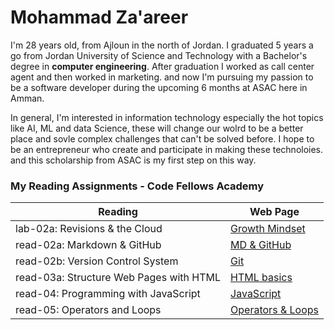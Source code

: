 # Mohammad Za'areer
I'm 28 years old, from Ajloun in the north of Jordan. I graduated 5 years a go from Jordan University of Science and Technology with a Bachelor's degree in **computer engineering**. After graduation I worked as call center agent and then worked in marketing. and now I'm pursuing my passion to be a software developer during the upcoming 6 months at ASAC here in Amman.

In general, I'm interested in information technology especially the hot topics like AI, ML and data Science,  these will change our wolrd to be a better place and sovle complex challenges that can't be solved before. I hope to be an entrepreneur who create and participate in making these technoloies. and this scholarship from ASAC is my first step on this way.

### My Reading Assignments - Code Fellows Academy
|      Reading                            |      Web Page                |
|-----------------------------------------|------------------------------|
| lab-02a: Revisions & the Cloud          | [Growth Mindset](/lab-02a)   |
| read-02a: Markdown & GitHub             | [MD & GitHub](/read-02a)     |
| read-02b: Version Control System        | [Git](/read-02b)             |
| read-03a: Structure Web Pages with HTML | [HTML basics](/read-03a)     |
| read-04: Programming with JavaScript    | [JavaScript](/read-04)       |
| read-05: Operators and Loops            | [Operators & Loops](/read-05)|